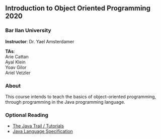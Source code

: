 ## Introduction to Object Oriented Programming 2020
### Bar Ilan University

**Instructor**: Dr. Yael Amsterdamer

**TAs**:<br> 
Arie Cattan<br>
Ayal Klein<br>
Yoav Gilor<br>
Ariel Vetzler<br>

### About

This course intends to teach the basics of object-oriented programming, through programming in the Java programming language.


### Optional Reading

* [The Java Trail / Tutorials](http://docs.oracle.com/javase/tutorial/reallybigindex.html)
* [Java Language Specification](materials/jls3.pdf)

